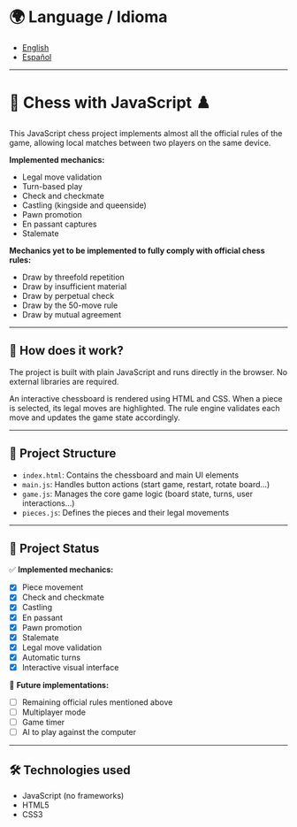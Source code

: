 # 🌍 Language / Idioma

- [English](README_en.md)
- [Español](README_es.md)

---

# 🧠 Chess with JavaScript ♟️

This JavaScript chess project implements almost all the official rules of the game, allowing local matches between two players on the same device.

**Implemented mechanics:**

- Legal move validation  
- Turn-based play  
- Check and checkmate  
- Castling (kingside and queenside)  
- Pawn promotion  
- En passant captures
- Stalemate

**Mechanics yet to be implemented to fully comply with official chess rules:**

- Draw by threefold repetition  
- Draw by insufficient material  
- Draw by perpetual check  
- Draw by the 50-move rule  
- Draw by mutual agreement

---

## 🚀 How does it work?

The project is built with plain JavaScript and runs directly in the browser. No external libraries are required.

An interactive chessboard is rendered using HTML and CSS. When a piece is selected, its legal moves are highlighted. The rule engine validates each move and updates the game state accordingly.

---

## 📁 Project Structure

- `index.html`: Contains the chessboard and main UI elements  
- `main.js`: Handles button actions (start game, restart, rotate board...)  
- `game.js`: Manages the core game logic (board state, turns, user interactions...)  
- `pieces.js`: Defines the pieces and their legal movements

---

## 🧪 Project Status

✅ **Implemented mechanics:**
- [x] Piece movement  
- [x] Check and checkmate  
- [x] Castling  
- [x] En passant  
- [x] Pawn promotion  
- [x] Stalemate  
- [x] Legal move validation  
- [x] Automatic turns  
- [x] Interactive visual interface  

🚧 **Future implementations:**
- [ ] Remaining official rules mentioned above  
- [ ] Multiplayer mode  
- [ ] Game timer  
- [ ] AI to play against the computer

---

## 🛠️ Technologies used

- JavaScript (no frameworks)  
- HTML5  
- CSS3
